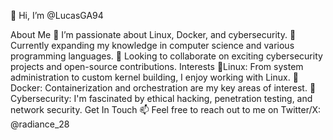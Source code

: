 👋 Hi, I’m @LucasGA94

About Me
👀 I’m passionate about Linux, Docker, and cybersecurity.
🌱 Currently expanding my knowledge in computer science and various programming languages.
💞️ Looking to collaborate on exciting cybersecurity projects and open-source contributions.
Interests
🐧Linux: From system administration to custom kernel building, I enjoy working with Linux.
🐳Docker: Containerization and orchestration are my key areas of interest.
🔐Cybersecurity: I'm fascinated by ethical hacking, penetration testing, and network security.
Get In Touch
📫 Feel free to reach out to me on Twitter/X: @radiance_28

<!---
LucasGA94/LucasGA94 is a ✨ special ✨ repository because its `README.md` (this file) appears on your GitHub profile.
You can click the Preview link to take a look at your changes.
--->
